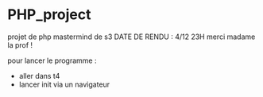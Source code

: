 # PHP_project
projet de php mastermind de s3
DATE DE RENDU : 4/12 23H merci madame la prof !

pour lancer le programme :
  - aller dans t4
  - lancer init via un navigateur
